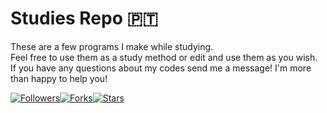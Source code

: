 # Studies Repo :portugal:

These are a few programs I make while studying.<br>
Feel free to use them as a study method or edit and use them as you wish.<br>
If you have any questions about my codes send me a message! I'm more than happy to help you!

[![Followers](https://img.shields.io/github/followers/praguez?style=social)](https://github.com/praguez/studies/)[![Forks](https://img.shields.io/github/forks/praguez/studies?style=social)](https://github.com/praguez/studies/)[![Stars](https://img.shields.io/github/stars/praguez/studies?style=social)](https://github.com/praguez/studies/)

